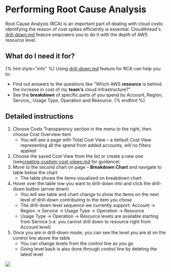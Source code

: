 # Performing Root Cause Analysis

Root Cause Analysis (RCA)​ is an important part of dealing with cloud costs: identifying the reason of cost spikes efficiently is essential. Cloudthread's [drill-down.md](../fundamentals/drill-down.md "mention") feature empowers you to do it with the depth of AWS resource level.

## What do I need it for? <a href="#what-do-i-need-it-for" id="what-do-i-need-it-for"></a>

{% hint style="info" %}
Using [drill-down.md](../fundamentals/drill-down.md "mention") feature for RCA can help you to:

* Find out answers to the questions like "Which AWS **resource** is behind the increase in cost of my **team's** cloud infrastructure?"
* See the **breakdown** of specific parts of you spend by Account, Region, Service,, Usage Type, Operation and Resource.
{% endhint %}

## Detailed instructions <a href="#detailed-instructions" id="detailed-instructions"></a>

1. Choose Costs Transparency section in the menu to the right, then choose Cost Overview item
   * You will see a page with Total Cost View – a default Cost View representing all the spend from added accounts, will no filters applied
2. Choose the saved Cost View from the list or create a new one (see[creating-custom-cost-views.md](creating-custom-cost-views.md "mention") for guidance)
3. Move to the second chart on page – **Breakdown Chart** and navigate to table below the chart
   * The table shows the items visualized on breakdown chart
4. Hover over the table row you want to drill-down into and click the drill-down button (arrow down)
   * You will see table and chart change to show the items on the next level of drill-down contributing to the item you chose
   * The drill-down level sequence we currently support: Account -> Region -> Service -> Usage Type -> Operation -> Resource
   * Usage Type -> Operation -> Resource levels are available starting from Service )i.e. you cannot drill down to resource right from Account level)
5. Once you are in drill-down mode, you can see the level you are at on the control line above the table
   * You can change levels from the control line as you go
   * Going level back is also done through control line by deleting the latest level

![](<../.gitbook/assets/Screen Cast 2022-05-03 at 2.25.34 PM.gif>)
